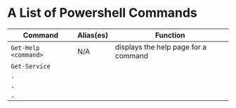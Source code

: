 # A List of Powershell Commands

| Command | Alias(es) | Function | 
| ------- | --------- | -------- |
| `Get-Help <command>` | N/A | displays the help page for a command |
| `Get-Service` |  |  |
| `.` |  |  |
| `.` |  |  |
| `.` |  |  |
